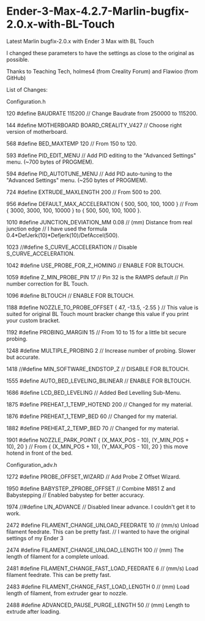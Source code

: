 # Ender-3-Max-4.2.7-Marlin-bugfix-2.0.x-with-BL-Touch
Latest Marlin bugfix-2.0.x with Ender 3 Max with BL Touch

I changed these parameters to have the settings as close to the original as possible.

Thanks to Teaching Tech, holmes4 (from Creality Forum) and Flawioo (from GitHub)

List of Changes:

Configuration.h

120   #define BAUDRATE 115200 // Change Baudrate from 250000 to 115200.

144   #define MOTHERBOARD BOARD_CREALITY_V427 // Choose right version of motherboard.

568   #define BED_MAXTEMP      120 // From 150 to 120.

593   #define PID_EDIT_MENU // Add PID editing to the "Advanced Settings" menu. (~700 bytes of PROGMEM).

594   #define PID_AUTOTUNE_MENU // Add PID auto-tuning to the "Advanced Settings" menu. (~250 bytes of PROGMEM).

724   #define EXTRUDE_MAXLENGTH 200 // From 500 to 200.

956   #define DEFAULT_MAX_ACCELERATION      { 500, 500, 100, 1000 } // From { 3000, 3000, 100, 10000 } to { 500, 500, 100, 1000 }.

1010  #define JUNCTION_DEVIATION_MM 0.08 // (mm) Distance from real junction edge // I have used the formula 0.4*DefJerk(10)*Defjerk(10)/DefAccel(500).

1023  //#define S_CURVE_ACCELERATION // Disable S_CURVE_ACCELERATION.

1042  #define USE_PROBE_FOR_Z_HOMING // ENABLE FOR BLTOUCH.

1059  #define Z_MIN_PROBE_PIN 17 // Pin 32 is the RAMPS default // Pin number correction for BL Touch.

1096  #define BLTOUCH // ENABLE FOR BLTOUCH.

1188  #define NOZZLE_TO_PROBE_OFFSET { 47, -13.5, -2.55 } // This value is suited for original BL Touch mount bracker change this value if you print your custom bracket.

1192 	#define PROBING_MARGIN 15 // From 10 to 15 for a little bit secure probing.

1248	#define MULTIPLE_PROBING 2 // Increase number of probing. Slower but accurate.

1418	//#define MIN_SOFTWARE_ENDSTOP_Z // DISABLE FOR BLTOUCH.

1555	#define AUTO_BED_LEVELING_BILINEAR  // ENABLE FOR BLTOUCH.

1686	#define LCD_BED_LEVELING // Added Bed Levelling Sub-Menu.

1875	#define PREHEAT_1_TEMP_HOTEND 200 // Changed for my material.

1876	#define PREHEAT_1_TEMP_BED     60 // Changed for my material.

1882	#define PREHEAT_2_TEMP_BED     70 // Changed for my material.

1901	#define NOZZLE_PARK_POINT { (X_MAX_POS - 10), (Y_MIN_POS + 10), 20 } // From { (X_MIN_POS + 10), (Y_MAX_POS - 10), 20 } this move hotend in front of the bed.


Configuration_adv.h

1272  #define PROBE_OFFSET_WIZARD // Add Probe Z Offset Wizard.

1950  #define BABYSTEP_ZPROBE_OFFSET          // Combine M851 Z and Babystepping // Enabled babystep for better accuracy.

1974  //#define LIN_ADVANCE // Disabled linear advance. I couldn't get it to work.

2472  #define FILAMENT_CHANGE_UNLOAD_FEEDRATE     10  // (mm/s) Unload filament feedrate. This can be pretty fast. // I wanted to have the original settings of my Ender 3

2474  #define FILAMENT_CHANGE_UNLOAD_LENGTH      100  // (mm) The length of filament for a complete unload.

2481  #define FILAMENT_CHANGE_FAST_LOAD_FEEDRATE   6  // (mm/s) Load filament feedrate. This can be pretty fast.

2483  #define FILAMENT_CHANGE_FAST_LOAD_LENGTH     0  // (mm) Load length of filament, from extruder gear to nozzle.

2488  #define ADVANCED_PAUSE_PURGE_LENGTH         50  // (mm) Length to extrude after loading.
